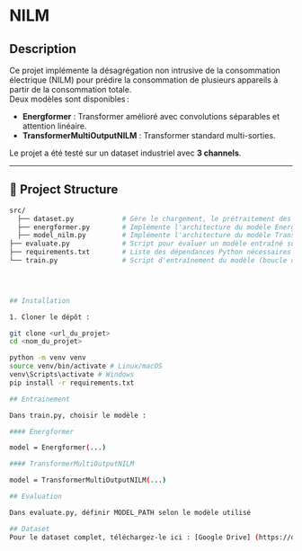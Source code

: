 # NILM

## Description

Ce projet implémente la désagrégation non intrusive de la consommation électrique (NILM) pour prédire la consommation de plusieurs appareils à partir de la consommation totale.  
Deux modèles sont disponibles :

- **Energformer** : Transformer amélioré avec convolutions séparables et attention linéaire.
- **TransformerMultiOutputNILM** : Transformer standard multi-sorties.

Le projet a été testé sur un dataset industriel avec **3 channels**.

---

## 📂 Project Structure

```bash
src/
  ├── dataset.py            # Gère le chargement, le prétraitement des données et la création des datasets/dataloaders PyTorch
  ├── energformer.py        # Implémente l'architecture du modèle Energyformer
  ├── model_nilm.py         # Implémente l'architecture du modèle TransformerMultiOutputNILM
├── evaluate.py             # Script pour évaluer un modèle entraîné sur le jeu de test et calculer les métriques
├── requirements.txt        # Liste des dépendances Python nécessaires au projet
└── train.py                # Script d'entraînement du modèle (boucle d'entraînement, journalisation, sauvegarde des checkpoints)


 

## Installation

1. Cloner le dépôt :

git clone <url_du_projet>
cd <nom_du_projet>

python -m venv venv
source venv/bin/activate # Linux/macOS
venv\Scripts\activate # Windows
pip install -r requirements.txt

## Entrainement

Dans train.py, choisir le modèle :

#### Energformer

model = Energformer(...)

#### TransformerMultiOutputNILM

model = TransformerMultiOutputNILM(...)

## Evaluation

Dans evaluate.py, définir MODEL_PATH selon le modèle utilisé

## Dataset 
Pour le dataset complet, téléchargez-le ici : [Google Drive] (https://drive.google.com/drive/folders/1ceKvKgfcXC0dNSPwXUrFBPwvU_jCzuHD?usp=sharing)


